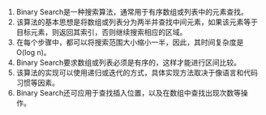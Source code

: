 

1. Binary Search是一种搜索算法，通常用于有序数组或列表中的元素查找。
2. 该算法的基本思想是将数组或列表分为两半并查找中间元素，如果该元素等于目标元素，则返回其索引，否则继续搜索相应的区域。
3. 在每个步骤中，都可以将搜索范围大小缩小一半，因此，其时间复杂度是O(log n)。
4. Binary Search要求数组或列表必须是有序的，这样才能进行区间比较。
5. 该算法的实现可以使用递归或迭代的方式，具体实现方法取决于像语言和代码习惯等因素。
6. Binary Search还可应用于查找插入位置，以及在数组中查找出现次数等操作。